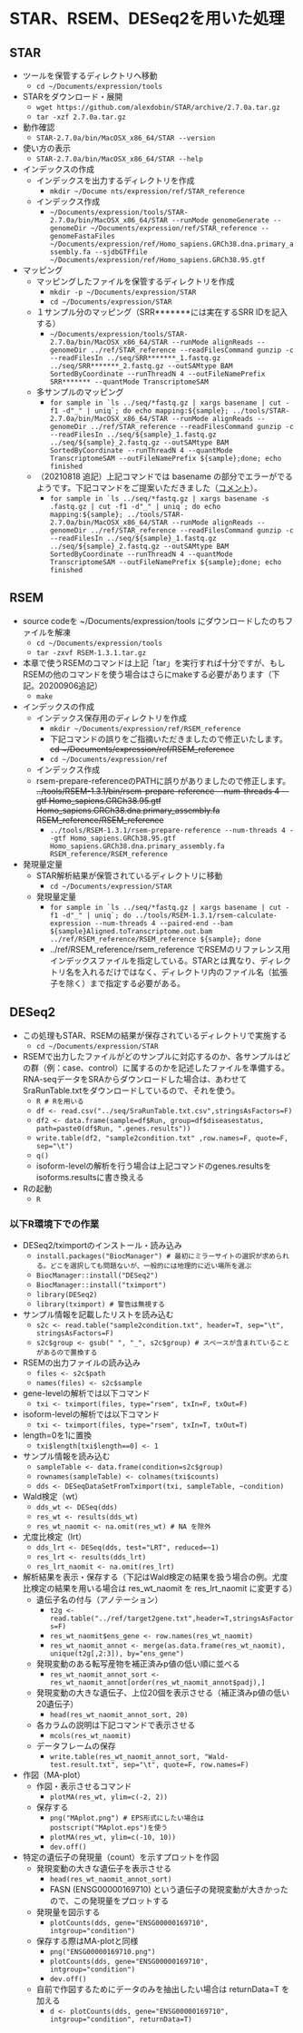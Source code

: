 # STAR、RSEM、DESeq2を用いた処理  
## STAR  
- ツールを保管するディレクトリへ移動  
  - ```cd ~/Documents/expression/tools```  
- STARをダウンロード・展開  
  - ```wget https://github.com/alexdobin/STAR/archive/2.7.0a.tar.gz```  
  - ```tar -xzf 2.7.0a.tar.gz```  
- 動作確認  
  - ```STAR-2.7.0a/bin/MacOSX_x86_64/STAR --version```  
- 使い方の表示  
  - ```STAR-2.7.0a/bin/MacOSX_x86_64/STAR --help```  
- インデックスの作成  
  - インデックスを出力するディレクトリを作成  
    - ```mkdir ~/Docume nts/expression/ref/STAR_reference```  
  - インデックス作成  
    - ```~/Documents/expression/tools/STAR-2.7.0a/bin/MacOSX_x86_64/STAR --runMode genomeGenerate --genomeDir ~/Documents/expression/ref/STAR_reference --genomeFastaFiles ~/Documents/expression/ref/Homo_sapiens.GRCh38.dna.primary_assembly.fa --sjdbGTFfile ~/Documents/expression/ref/Homo_sapiens.GRCh38.95.gtf```  
- マッピング  
  - マッピングしたファイルを保管するディレクトリを作成  
    - ```mkdir -p ~/Documents/expression/STAR```  
    - ```cd ~/Documents/expression/STAR```  
  - １サンプル分のマッピング（SRR\*\*\*\*\*\*\*には実在するSRR IDを記入する）
    - ```~/Documents/expression/tools/STAR-2.7.0a/bin/MacOSX_x86_64/STAR --runMode alignReads --genomeDir ../ref/STAR_reference --readFilesCommand gunzip -c --readFilesIn ../seq/SRR*******_1.fastq.gz  ../seq/SRR*******_2.fastq.gz --outSAMtype BAM SortedByCoordinate --runThreadN 4 --outFileNamePrefix SRR******* --quantMode TranscriptomeSAM```  
  - 多サンプルのマッピング
    - ```for sample in `ls ../seq/*fastq.gz | xargs basename | cut -f1 -d"_" | uniq`; do echo mapping:${sample}; ../tools/STAR-2.7.0a/bin/MacOSX_x86_64/STAR --runMode alignReads --genomeDir ../ref/STAR_reference --readFilesCommand gunzip -c --readFilesIn ../seq/${sample}_1.fastq.gz ../seq/${sample}_2.fastq.gz --outSAMtype BAM SortedByCoordinate --runThreadN 4 --quantMode TranscriptomeSAM --outFileNamePrefix ${sample};done; echo finished```  
  - （20210818 追記）上記コマンドでは basename の部分でエラーがでるようです。下記コマンドをご提案いただきました（[コメント](https://github.com/RolyPolyCoily/NGSv2/issues/3#issue-627744605)）。  
    - ```for sample in `ls ../seq/*fastq.gz | xargs basename -s .fastq.gz | cut -f1 -d"_" | uniq`; do echo mapping:${sample}; ../tools/STAR-2.7.0a/bin/MacOSX_x86_64/STAR --runMode alignReads --genomeDir ../ref/STAR_reference --readFilesCommand gunzip -c --readFilesIn ../seq/${sample}_1.fastq.gz ../seq/${sample}_2.fastq.gz --outSAMtype BAM SortedByCoordinate --runThreadN 4 --quantMode TranscriptomeSAM --outFileNamePrefix ${sample};done; echo finished```  
## RSEM  
- source codeを ~/Documents/expression/tools にダウンロードしたのちファイルを解凍  
  - ```cd ~/Documents/expression/tools```  
  - ```tar -zxvf RSEM-1.3.1.tar.gz```  
- 本章で使うRSEMのコマンドは上記「tar」を実行すれば十分ですが、もしRSEMの他のコマンドを使う場合はさらにmakeする必要があります（下記。20200906追記）  
  - ```make```  
- インデックスの作成  
  - インデックス保存用のディレクトリを作成  
    - ```mkdir ~/Documents/expression/ref/RSEM_reference```  
    - 下記コマンドの誤りをご指摘いただきましたので修正いたします。  
    ~~cd \~/Documents/expression/ref/RSEM_reference~~  
    - ```cd ~/Documents/expression/ref```  
  - インデックス作成  
  - rsem-prepare-referenceのPATHに誤りがありましたので修正します。  
    ~~../tools/RSEM-1.3.1/bin/rsem-prepare-reference --num-threads 4 --gtf Homo_sapiens.GRCh38.95.gtf Homo_sapiens.GRCh38.dna.primary_assembly.fa RSEM_reference/RSEM_reference~~  
    - ```../tools/RSEM-1.3.1/rsem-prepare-reference --num-threads 4 --gtf Homo_sapiens.GRCh38.95.gtf Homo_sapiens.GRCh38.dna.primary_assembly.fa RSEM_reference/RSEM_reference```  
- 発現量定量  
  - STAR解析結果が保管されているディレクトリに移動  
    - ```cd ~/Documents/expression/STAR```  
  - 発現量定量  
    - ```for sample in `ls ../seq/*fastq.gz | xargs basename | cut -f1 -d"_" | uniq`; do ../tools/RSEM-1.3.1/rsem-calculate-expression --num-threads 4 --paired-end --bam ${sample}Aligned.toTranscriptome.out.bam ../ref/RSEM_reference/RSEM_reference ${sample}; done```  
    - ../ref/RSEM_reference/rsem_reference でRSEMのリファレンス用インデックスファイルを指定している。STARとは異なり、ディレクトリ名を入れるだけではなく、ディレクトリ内のファイル名（拡張子を除く）まで指定する必要がある。  
## DESeq2  
- この処理もSTAR、RSEMの結果が保存されているディレクトリで実施する  
  - ```cd ~/Documents/expression/STAR```  
- RSEMで出力したファイルがどのサンプルに対応するのか、各サンプルはどの群（例：case、control）に属するのかを記述したファイルを準備する。RNA-seqデータをSRAからダウンロードした場合は、あわせてSraRunTable.txtをダウンロードしているので、それを使う。  
  - ```R # Rを用いる```  
  - ```df <- read.csv("../seq/SraRunTable.txt.csv",stringsAsFactors=F)```  
  - ```df2 <- data.frame(sample=df$Run, group=df$diseasestatus, path=paste0(df$Run, ".genes.results"))```  
  - ```write.table(df2, "sample2condition.txt" ,row.names=F, quote=F, sep="\t")```  
  - ```q()```    
  - isoform-levelの解析を行う場合は上記コマンドのgenes.resultsをisoforms.resultsに書き換える  
- Rの起動  
  - ```R```  
### 以下R環境下での作業  
- DESeq2/tximportのインストール・読み込み  
  - ```install.packages("BiocManager") # 最初にミラーサイトの選択が求められる。どこを選択しても問題ないが、一般的には地理的に近い場所を選ぶ```  
  - ```BiocManager::install("DESeq2")```  
  - ```BiocManager::install("tximport")```  
  - ```library(DESeq2)```  
  - ```library(tximport) # 警告は無視する```  
- サンプル情報を記載したリストを読み込む  
  - ```s2c <- read.table("sample2condition.txt", header=T, sep="\t", stringsAsFactors=F)```  
  - ```s2c$group <- gsub(" ", "_", s2c$group) # スペースが含まれていることがあるので置換する```  
- RSEMの出力ファイルの読み込み  
  - ```files <- s2c$path```  
  - ```names(files) <- s2c$sample```  
- gene-levelの解析では以下コマンド  
  - ```txi <- tximport(files, type="rsem", txIn=F, txOut=F)```  
- isoform-levelの解析では以下コマンド  
  - ```txi <- tximport(files, type="rsem", txIn=T, txOut=T)```  
- length=0を1に置換  
  - ```txi$length[txi$length==0] <- 1```  
- サンプル情報を読み込む  
  - ```sampleTable <- data.frame(condition=s2c$group)```  
  - ```rownames(sampleTable) <- colnames(txi$counts)```  
  - ```dds <- DESeqDataSetFromTximport(txi, sampleTable, ~condition)```  
- Wald検定（wt）  
  - ```dds_wt <- DESeq(dds)```  
  - ```res_wt <- results(dds_wt)```  
  - ```res_wt_naomit <- na.omit(res_wt) # NA を除外```  
- 尤度比検定（lrt）  
  - ```dds_lrt <- DESeq(dds, test="LRT", reduced=~1)```  
  - ```res_lrt <- results(dds_lrt)```  
  - ```res_lrt_naomit <- na.omit(res_lrt)```  
- 解析結果を表示・保存する（下記はWald検定の結果を扱う場合の例。尤度比検定の結果を用いる場合は res_wt_naomit を res_lrt_naomit に変更する）  
  - 遺伝子名の付与（アノテーション）  
    - ```t2g <- read.table("../ref/target2gene.txt",header=T,stringsAsFactors=F)```  
    - ```res_wt_naomit$ens_gene <- row.names(res_wt_naomit)```  
    - ```res_wt_naomit_annot <- merge(as.data.frame(res_wt_naomit), unique(t2g[,2:3]), by="ens_gene")```  
  - 発現変動のある転写産物を補正済みp値の低い順に並べる  
    - ```res_wt_naomit_annot_sort <- res_wt_naomit_annot[order(res_wt_naomit_annot$padj),]```  
  - 発現変動の大きな遺伝子、上位20個を表示させる（補正済みp値の低い20遺伝子）  
    - ```head(res_wt_naomit_annot_sort, 20)```  
  - 各カラムの説明は下記コマンドで表示させる  
    - ```mcols(res_wt_naomit)```  
  - データフレームの保存  
    - ```write.table(res_wt_naomit_annot_sort, "Wald-test.result.txt", sep="\t", quote=F, row.names=F)```  
- 作図（MA-plot）  
  - 作図・表示させるコマンド  
    - ```plotMA(res_wt, ylim=c(-2, 2))```  
  - 保存する  
    - ```png("MAplot.png") # EPS形式にしたい場合はpostscript("MAplot.eps")を使う```  
    - ```plotMA(res_wt, ylim=c(-10, 10))```  
    - ```dev.off()```  
- 特定の遺伝子の発現量（count）を示すプロットを作図  
  - 発現変動の大きな遺伝子を表示させる  
    - ```head(res_wt_naomit_annot_sort)```  
    - FASN (ENSG00000169710) という遺伝子の発現変動が大きかったので、この発現量をプロットする  
  - 発現量を図示する  
    - ```plotCounts(dds, gene="ENSG00000169710", intgroup="condition")```  
  - 保存する際はMA-plotと同様
    - ```png("ENSG00000169710.png")```  
    - ```plotCounts(dds, gene="ENSG00000169710", intgroup="condition")```  
    - ```dev.off()```  
  - 自前で作図するためにデータのみを抽出したい場合は returnData=T を加える  
    - ```d <- plotCounts(dds, gene="ENSG00000169710", intgroup="condition", returnData=T)```  

